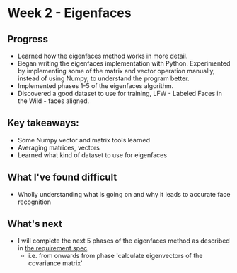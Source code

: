 # Week 2 - Eigenfaces

## Progress
- Learned how the eigenfaces method works in more detail.
- Began writing the eigenfaces implementation with Python. Experimented by implementing some of the matrix and vector operation manually, instead of using Numpy, to understand the program better.
- Implemented phases 1-5 of the eigenfaces algorithm.
- Discovered a good dataset to use for training, LFW - Labeled Faces in the Wild - faces aligned.

## Key takeaways:
- Some Numpy vector and matrix tools learned
- Averaging matrices, vectors
- Learned what kind of dataset to use for eigenfaces

## What I've found difficult
- Wholly understanding what is going on and why it leads to accurate face recognition

## What's next
- I will complete the next 5 phases of the eigenfaces method as described in [the requirement spec](https://github.com/ni-eminen/eigenface/blob/master/documentation/requirement-specification.md#algorithms-and-data-structures-required-for-this-project).
  - i.e. from onwards from phase 'calculate eigenvectors of the covariance matrix'